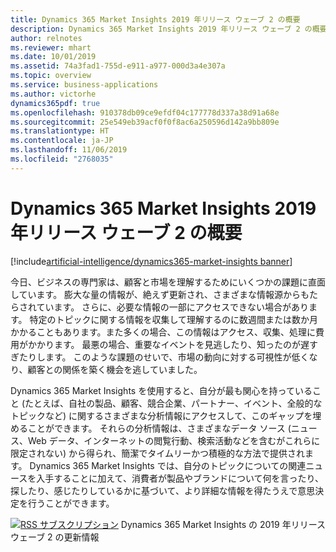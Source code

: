 ```yaml
---
title: Dynamics 365 Market Insights 2019 年リリース ウェーブ 2 の概要
description: Dynamics 365 Market Insights 2019 年リリース ウェーブ 2 の概要
author: relnotes
ms.reviewer: mhart
ms.date: 10/01/2019
ms.assetid: 74a3fad1-755d-e911-a977-000d3a4e307a
ms.topic: overview
ms.service: business-applications
ms.author: victorhe
dynamics365pdf: true
ms.openlocfilehash: 910378db09ce9efdf04c177778d337a38d91a68e
ms.sourcegitcommit: 25e549eb39acf0f0f8ac6a250596d142a9bb809e
ms.translationtype: HT
ms.contentlocale: ja-JP
ms.lasthandoff: 11/06/2019
ms.locfileid: "2768035"
---
```

# <a name="overview-of-dynamics-365-market-insights-2019-release-wave-2"></a>Dynamics 365 Market Insights 2019 年リリース ウェーブ 2 の概要
[!include[artificial-intelligence/dynamics365-market-insights banner](../includes/artificial-intelligence/dynamics365-market-insights.md)]

<!--overview start-->
今日、ビジネスの専門家は、顧客と市場を理解するためにいくつかの課題に直面しています。  膨大な量の情報が、絶えず更新され、さまざまな情報源からもたらされています。  さらに、必要な情報の一部にアクセスできない場合があります。  特定のトピックに関する情報を収集して理解するのに数週間または数か月かかることもあります。また多くの場合、この情報はアクセス、収集、処理に費用がかかります。  最悪の場合、重要なイベントを見逃したり、知ったのが遅すぎたりします。  このような課題のせいで、市場の動向に対する可視性が低くなり、顧客との関係を築く機会を逃していました。  

Dynamics 365 Market Insights を使用すると、自分が最も関心を持っていること (たとえば、自社の製品、顧客、競合企業、パートナー、イベント、全般的なトピックなど) に関するさまざまな分析情報にアクセスして、このギャップを埋めることができます。 それらの分析情報は、さまざまなデータ ソース (ニュース、Web データ、インターネットの閲覧行動、検索活動などを含むがこれらに限定されない) から得られ、簡潔でタイムリーかつ積極的な方法で提供されます。 Dynamics 365 Market Insights では、自分のトピックについての関連ニュースを入手することに加えて、消費者が製品やブランドについて何を言ったり、探したり、感じたりしているかに基づいて、より詳細な情報を得たうえで意思決定を行うことができます。

[![RSS サブスクリプション](/dynamics365-release-plan/media/feed-icon.png "RSS サブスクリプション")](https://docs.microsoft.com/api/search/rss?locale=en-us&$filter=scopes%2Fany(t%3A%20t%20eq%20%27dynamics365-market-insights-192%27)) Dynamics 365 Market Insights の 2019 年リリース ウェーブ 2 の更新情報
<!--overview end-->